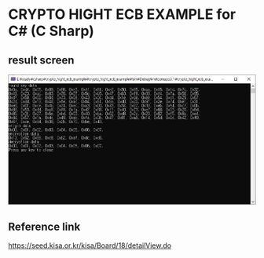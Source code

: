 # CRYPTO HIGHT ECB EXAMPLE for C# (C Sharp)


## result screen

![](pic/pic1.png)    




## Reference link

https://seed.kisa.or.kr/kisa/Board/18/detailView.do